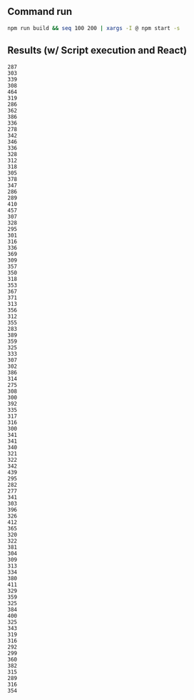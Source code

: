 ## Command run

```bash
npm run build && seq 100 200 | xargs -I @ npm start -s
```


## Results (w/ Script execution and React)

```
287
303
339
308
464
319
286
362
386
336
278
342
346
336
328
312
318
305
378
347
286
289
410
457
307
328
295
301
316
336
369
309
357
350
318
353
367
371
313
356
312
355
283
389
359
325
333
307
302
386
314
275
308
300
392
335
317
316
300
341
341
340
321
322
342
439
295
282
277
341
303
396
326
412
365
320
322
381
304
309
313
334
380
411
329
359
325
384
400
325
343
319
316
292
299
360
382
315
289
316
354
```
